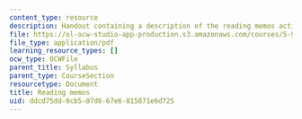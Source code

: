 ```yaml
---
content_type: resource
description: Handout containing a description of the reading memos activity.
file: https://ol-ocw-studio-app-production.s3.amazonaws.com/courses/5-95j-teaching-college-level-science-and-engineering-spring-2009/ddcd75dd0cb507d667e6815871e6d725_MIT5_95js09_res03.pdf
file_type: application/pdf
learning_resource_types: []
ocw_type: OCWFile
parent_title: Syllabus
parent_type: CourseSection
resourcetype: Document
title: Reading memos
uid: ddcd75dd-0cb5-07d6-67e6-815871e6d725
---
```

